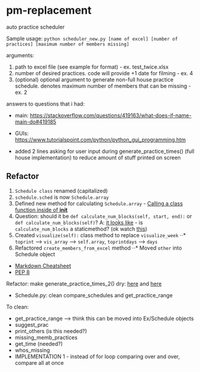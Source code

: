 # pm-replacement
auto practice scheduler

Sample usage: `python scheduler_new.py [name of excel] [number of practices] [maximum number of members missing]`

arguments:
1) path to excel file (see example for format) - ex. test_twice.xlsx
2) number of desired practices. code will provide +1 date for filming - ex. 4
3) (optional) optional argument to generate non-full house practice schedule. denotes maximum number of members that can be missing - ex. 2

answers to questions that i had:
- main: https://stackoverflow.com/questions/419163/what-does-if-name-main-do#419185
- GUIs: https://www.tutorialspoint.com/python/python_gui_programming.htm

- added 2 lines asking for user input during generate_practice_times() (full house implementation) to reduce amount of stuff printed on screen

## Refactor
1. `Schedule class` renamed (capitalized)
2. `schedule.sched` is now `Schedule.array`
3. Defined new method for calculating `Schedule.array` - [Calling a class function inside of __init__](https://stackoverflow.com/questions/12646326/calling-a-class-function-inside-of-init)
4. Question: should it be `def calculate_num_blocks(self, start, end):` or `def calculate_num_blocks(self)`? A: [it looks like](https://realpython.com/instance-class-and-static-methods-demystified/#class-methods) - is `calculate_num_blocks` a staticmethod? (ok watch [this](https://www.youtube.com/watch?v=rq8cL2XMM5M))
5. Created `visualize(self):` class method to replace `visualize_week`
⋅⋅* `toprint` --> `vis_array` --> `self.array`, `toprintdays` --> `days`
6. Refactored `create_members_from_excel` method
⋅⋅* Moved `other` into Schedule object


- [Markdown Cheatsheet](https://github.com/adam-p/markdown-here/wiki/Markdown-Cheatsheet)
- [PEP 8](https://www.python.org/dev/peps/pep-0008/)


Refactor: make generate_practice_times_2() dry: [here](https://www.codementor.io/blog/pythonic-code-6yxqdoktzt) and [here](https://pythontips.com/2013/08/04/args-and-kwargs-in-python-explained/)

- Schedule.py: clean compare_schedules and get_practice_range

To clean:
- get_practice_range --> think this can be moved into Ex/Schedule objects
- suggest_prac
- print_others (is this needed?)
- missing_memb_practices
- get_time (needed?)
- whos_missing
- IMPLEMENTATION 1 - instead of for loop comparing over and over, compare all at once
